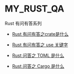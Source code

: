 # MY_RUST_QA
Rust 有问有答系列

- [Rust 有问有答之crate是什么](/有问有答/Rust%20有问有答之crate是什么.md)
- [Rust 有问有答之 use 关键字](/有问有答/Rust%20有问有答之%20use%20关键字.md)
- [Rust 问答之 TOML 是什么](/有问有答/Rust%20问答之%20TOML%20是什么.md)

- [Rust 问答之 Cargo 是什么](/有问有答/Rust%20问答之%20Cargo%20是什么.md)

